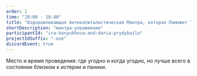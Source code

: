 ```yaml
---
order: 1
time: "18:00 - 18:40"
title: "Оздоравливающая Антикапиталистическая Мантра, которая Поможет Тебе Открыться Своему Истеричному (Не)Белому Я"
shortDescription: "мантра-упражнение"
participantId: "ira-konyukhova-and-daria-prydybailo"
projectIdSuffix: "-one"
discordEvent: true
---
```


Место и время проведения: где угодно и когда угодно, но лучше всего в состоянии близком к истерии и паники.
